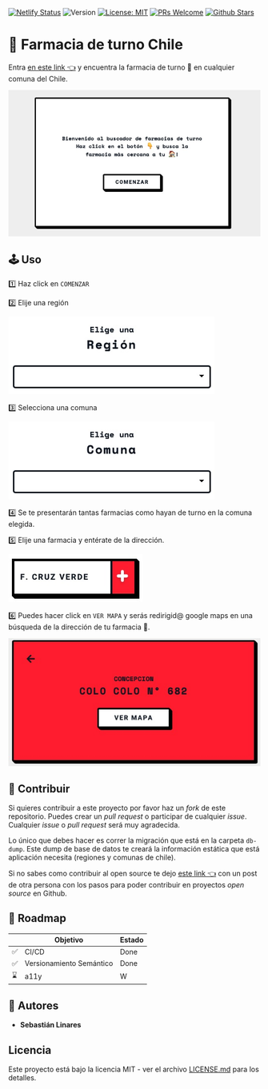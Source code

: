 [![Netlify Status](https://img.shields.io/netlify/77ad9108-250a-4ab8-a818-e5b06f2ffbc8)](https://app.netlify.com/sites/farmaciadeturnochile/deploys) ![Version](https://img.shields.io/github/v/tag/sebaLinares/farmacia-de-turno-chile) [![License: MIT](https://img.shields.io/badge/License-MIT-red.svg)](https://github.com/sebaLinares/farmacia-de-turno-chile/blob/master/LICENSE) [![PRs Welcome](https://img.shields.io/badge/PRs-welcome-brightgreen.svg)](https://github.com/sebaLinares/farmacia-de-turno-chile/pulls) [![Github Stars](https://img.shields.io/github/stars/sebaLinares/farmacia-de-turno-chile)](https://github.com/sebaLinares/farmacia-de-turno-react-chile/stargazers)

# 🚀 Farmacia de turno Chile

<!-- ![foto banner](https://raw.githubusercontent.com/sebaLinares/screenshots/master/farmacia-de-turno-chile/init-xl.jpg) -->

Entra [en este link 👈](https://farmaciadeturnochile.netlify.com/) y encuentra la farmacia de turno 💊 en cualquier comuna del Chile.

![foto-sm](https://raw.githubusercontent.com/sebaLinares/screenshots/master/farmacia-de-turno-chile/init-sm.jpg)

## 🕹 Uso

1️⃣ Haz click en `COMENZAR`

2️⃣ Elije una región

![foto-sm](https://raw.githubusercontent.com/sebaLinares/screenshots/master/farmacia-de-turno-chile/region.jpg)

3️⃣ Selecciona una comuna

![foto-sm](https://raw.githubusercontent.com/sebaLinares/screenshots/master/farmacia-de-turno-chile/comuna.jpg)

4️⃣ Se te presentarán tantas farmacias como hayan de turno en la comuna elegida.

5️⃣ Elije una farmacia y entérate de la dirección.

![foto-sm](https://raw.githubusercontent.com/sebaLinares/screenshots/master/farmacia-de-turno-chile/farmacia-card.jpg)

6️⃣ Puedes hacer click en `VER MAPA` y serás redirigid@ google maps en una búsqueda de la dirección de tu farmacia 📍.

![foto-sm](https://raw.githubusercontent.com/sebaLinares/screenshots/master/farmacia-de-turno-chile/farmacia.jpg)

## 🤝 Contribuir

Si quieres contribuir a este proyecto por favor haz un _fork_ de este repositorio. Puedes crear un _pull request_ o participar de cualquier _issue_. Cualquier _issue_ o _pull request_ será muy agradecida.

Lo único que debes hacer es correr la migración que está en la carpeta `db-dump`. Este dump de base de datos te creará la información estática que está aplicación necesita (regiones y comunas de chile).

Si no sabes como contribuir al open source te dejo [este link 👈](https://codeburst.io/a-step-by-step-guide-to-making-your-first-github-contribution-5302260a2940) con un post de otra persona con los pasos para poder contribuir en proyectos _open source_ en Github.

## :car: Roadmap

| &nbsp;      | Objetivo                 | Estado |
| ----------- | ------------------------ | ------ |
| ✅          | CI/CD                    | Done   |
| ✅          | Versionamiento Semántico | Done   |
| :hourglass: | a11y                     | W      |

## 👀 Autores

- **Sebastián Linares**

## Licencia

Este proyecto está bajo la licencia MIT - ver el archivo [LICENSE.md](LICENSE.md) para los detalles.
